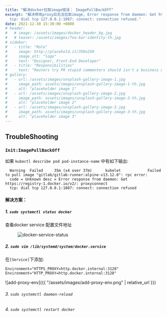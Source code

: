 ```yaml
---
title: "解决docker拉取image错误： ImagePullBackOff"
excerpt: "解决修改proxy后无法拉取image, Error response from daemon: Get https://registry-1.docker.io/v2/: proxyconnect 
  tcp: dial tcp 127.0.0.1:1087: connect: connection refused."
date: 2021-12-30 15:30:00 +0800
# header:
#   # image: /assets/images/docker_header_bg.jpg
#   # teaser: /assets/images/foo-bar-identity-th.jpg
# sidebar:
#   - title: "Role"
#     image: http://placehold.it/350x250
#     image_alt: "logo"
#     text: "Designer, Front-End Developer"
#   - title: "Responsibilities"
#     text: "Reuters try PR stupid commenters should isn't a business model"
# gallery:
#   - url: /assets/images/unsplash-gallery-image-1.jpg
#     image_path: assets/images/unsplash-gallery-image-1-th.jpg
#     alt: "placeholder image 1"
#   - url: /assets/images/unsplash-gallery-image-2.jpg
#     image_path: assets/images/unsplash-gallery-image-2-th.jpg
#     alt: "placeholder image 2"
#   - url: /assets/images/unsplash-gallery-image-3.jpg
#     image_path: assets/images/unsplash-gallery-image-3-th.jpg
#     alt: "placeholder image 3"
---
```


## TroubleShooting

### `Init:ImagePullBackOff`

如果  `kubectl describe pod pod-instance-name` 中有如下输出:
```plaintext
  Warning  Failed     35m (x4 over 37m)      kubelet            Failed to pull image "gitlab/gitlab-runner:alpine-v13.12.0": rpc error: 
  code = Unknown desc = Error response from daemon: Get https://registry-1.docker.io/v2/: proxyconnect 
  tcp: dial tcp 127.0.0.1:1087: connect: connection refused
```

#### 解决方案：
##### 1. `sudo systemctl status docker` 
查看docker service 配置文件地址

<figure>
  <img src="{{ '/assets/images/docker-service-status.png' | relative_url }}" alt="docker-service-status">
</figure>

##### 2. `sudo vim /lib/systemd/system/docker.service`
在`[Service]`下添加: 
   
```shell
Environment="HTTPS_PROXY=http.docker.internal:3128"
Environment="HTTP_PROXY=http.docker.internal:3128"
```

![add-proxy-env]({{ "/assets/images/add-proxy-env.png" | relative_url }})

###### 3. `sudo systemctl daemon-reload`
   
###### 4. `sudo systemctl restart docker`
